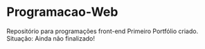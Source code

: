 # Programacao-Web
Repositório para programações front-end
Primeiro Portfólio criado.
Situação: Ainda não finalizado!
